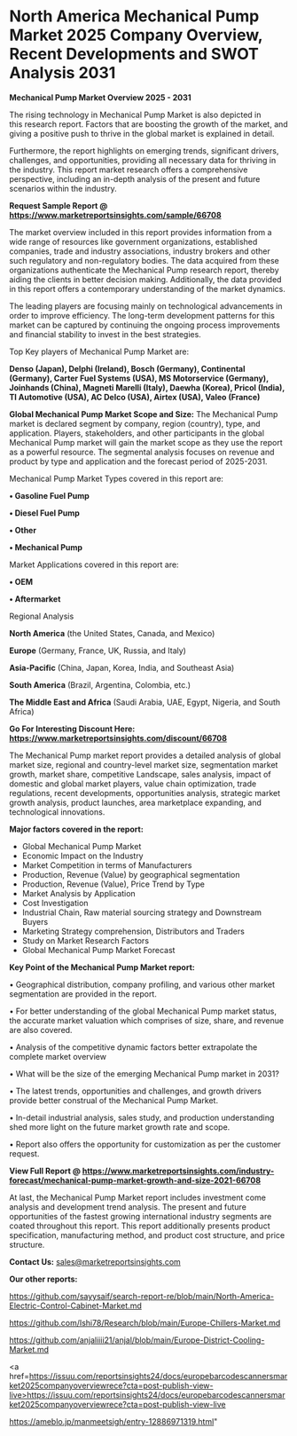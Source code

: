 # North America Mechanical Pump Market 2025 Company Overview, Recent Developments and SWOT Analysis 2031

<Strong> Mechanical Pump Market Overview 2025 - 2031</strong>

The rising technology in Mechanical Pump Market is also depicted in this research report. Factors that are boosting the growth of the market, and giving a positive push to thrive in the global market is explained in detail.

Furthermore, the report highlights on emerging trends, significant drivers, challenges, and opportunities, providing all necessary data for thriving in the industry. This report market research offers a comprehensive perspective, including an in-depth analysis of the present and future scenarios within the industry.

<strong>Request Sample Report @ <a href=https://www.marketreportsinsights.com/sample/66708>https://www.marketreportsinsights.com/sample/66708</a></strong>

The market overview included in this report provides information from a wide range of resources like government organizations, established companies, trade and industry associations, industry brokers and other such regulatory and non-regulatory bodies. The data acquired from these organizations authenticate the Mechanical Pump research report, thereby aiding the clients in better decision making. Additionally, the data provided in this report offers a contemporary understanding of the market dynamics.

The leading players are focusing mainly on technological advancements in order to improve efficiency. The long-term development patterns for this market can be captured by continuing the ongoing process improvements and financial stability to invest in the best strategies.

Top Key players of Mechanical Pump Market are:

<strong>Denso (Japan), Delphi (Ireland), Bosch (Germany), Continental (Germany), Carter Fuel Systems (USA), MS Motorservice (Germany), Joinhands (China), Magneti Marelli (Italy), Daewha (Korea), Pricol (India), TI Automotive (USA), AC Delco (USA), Airtex (USA), Valeo (France)</strong>

<strong><b>Global Mechanical Pump Market Scope and Size:</b></strong>
The Mechanical Pump market is declared segment by company, region (country), type, and application. Players, stakeholders, and other participants in the global Mechanical Pump market will gain the market scope as they use the report as a powerful resource. The segmental analysis focuses on revenue and product by type and application and the forecast period of 2025-2031.

Mechanical Pump Market Types covered in this report are:

<strong>• Gasoline Fuel Pump

• Diesel Fuel Pump

• Other

• Mechanical Pump</strong>

Market Applications covered in this report are:

<strong>• OEM

• Aftermarket</strong> 

Regional Analysis

<strong>North America</strong> (the United States, Canada, and Mexico)

<strong>Europe</strong> (Germany, France, UK, Russia, and Italy)

<strong>Asia-Pacific</strong> (China, Japan, Korea, India, and Southeast Asia)

<strong>South America</strong> (Brazil, Argentina, Colombia, etc.)

<strong>The Middle East and Africa</strong> (Saudi Arabia, UAE, Egypt, Nigeria, and South Africa)

<strong>Go For Interesting Discount Here: <a href=https://www.marketreportsinsights.com/discount/66708>https://www.marketreportsinsights.com/discount/66708</a></strong>

The Mechanical Pump market report provides a detailed analysis of global market size, regional and country-level market size, segmentation market growth, market share, competitive Landscape, sales analysis, impact of domestic and global market players, value chain optimization, trade regulations, recent developments, opportunities analysis, strategic market growth analysis, product launches, area marketplace expanding, and technological innovations.

<strong><b>Major factors covered in the report:</b></strong>
<ul>
  <li>Global Mechanical Pump Market </li>
  <li>Economic Impact on the Industry</li>
  <li>Market Competition in terms of Manufacturers</li>
  <li>Production, Revenue (Value) by geographical segmentation</li>
  <li>Production, Revenue (Value), Price Trend by Type</li>
  <li>Market Analysis by Application</li>
  <li>Cost Investigation</li>
  <li>Industrial Chain, Raw material sourcing strategy and Downstream Buyers</li>
  <li>Marketing Strategy comprehension, Distributors and Traders</li>
  <li>Study on Market Research Factors</li>
  <li>Global Mechanical Pump Market Forecast</li>
</ul>

<strong><b>Key Point of the Mechanical Pump Market report:</b></strong>

• Geographical distribution, company profiling, and various other market segmentation are provided in the report.

• For better understanding of the global Mechanical Pump market status, the accurate market valuation which comprises of size, share, and revenue are also covered.

• Analysis of the competitive dynamic factors better extrapolate the complete market overview

• What will be the size of the emerging Mechanical Pump market in 2031?

• The latest trends, opportunities and challenges, and growth drivers provide better construal of the Mechanical Pump Market.

• In-detail industrial analysis, sales study, and production understanding shed more light on the future market growth rate and scope.

• Report also offers the opportunity for customization as per the customer request.

<strong><b>View Full Report @ <a href=https://www.marketreportsinsights.com/industry-forecast/mechanical-pump-market-growth-and-size-2021-66708>https://www.marketreportsinsights.com/industry-forecast/mechanical-pump-market-growth-and-size-2021-66708</a></b></strong>


At last, the Mechanical Pump Market report includes investment come analysis and development trend analysis. The present and future opportunities of the fastest growing international industry segments are coated throughout this report. This report additionally presents product specification, manufacturing method, and product cost structure, and price structure.

<strong>Contact Us:</strong>
sales@marketreportsinsights.com

<strong>Our other reports:</strong>

<a href=https://github.com/sayysaif/search-report-re/blob/main/North-America-Electric-Control-Cabinet-Market.md>https://github.com/sayysaif/search-report-re/blob/main/North-America-Electric-Control-Cabinet-Market.md</a>

<a href=https://github.com/Ishi78/Research/blob/main/Europe-Chillers-Market.md>https://github.com/Ishi78/Research/blob/main/Europe-Chillers-Market.md</a>

<a href=https://github.com/anjaliiii21/anjal/blob/main/Europe-District-Cooling-Market.md>https://github.com/anjaliiii21/anjal/blob/main/Europe-District-Cooling-Market.md</a>

<a href=https://issuu.com/reportsinsights24/docs/europebarcodescannersmarket2025companyoverviewrece?cta=post-publish-view-live>https://issuu.com/reportsinsights24/docs/europebarcodescannersmarket2025companyoverviewrece?cta=post-publish-view-live</a>

<a href=https://ameblo.jp/manmeetsigh/entry-12886971319.html>https://ameblo.jp/manmeetsigh/entry-12886971319.html</a>"
